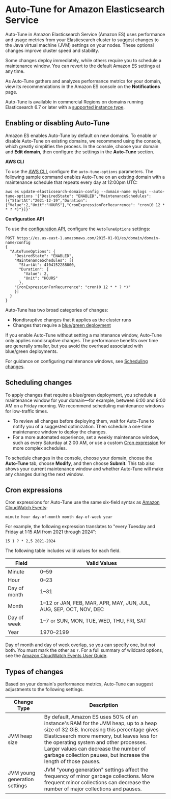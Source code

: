 # Auto\-Tune for Amazon Elasticsearch Service<a name="auto-tune"></a>

Auto\-Tune in Amazon Elasticsearch Service \(Amazon ES\) uses performance and usage metrics from your Elasticsearch cluster to suggest changes to the Java virtual machine \(JVM\) settings on your nodes\. These optional changes improve cluster speed and stability\. 

Some changes deploy immediately, while others require you to schedule a maintenance window\. You can revert to the default Amazon ES settings at any time\.

As Auto\-Tune gathers and analyzes performance metrics for your domain, view its recommendations in the Amazon ES console on the **Notifications** page\.

Auto\-Tune is available in commercial Regions on domains running Elasticsearch 6\.7 or later with a [supported instance type](aes-supported-instance-types.md)\.

## Enabling or disabling Auto\-Tune<a name="auto-tune-enable"></a>

Amazon ES enables Auto\-Tune by default on new domains\. To enable or disable Auto\-Tune on existing domains, we recommend using the console, which greatly simplifies the process\. In the console, choose your domain and **Edit domain**, then configure the settings in the **Auto\-Tune** section\.

**AWS CLI**

To use the [AWS CLI](https://docs.aws.amazon.com/cli/latest/reference/es/), configure the `auto-tune-options` parameters\. The following sample command enables Auto\-Tune on an existing domain with a maintenance schedule that repeats every day at 12:00pm UTC:

```
aws es update-elasticsearch-domain-config --domain-name mylogs --auto-tune-options '{"DesiredState": "ENABLED","MaintenanceSchedules":[{"StartAt":"2021-12-19","Duration":{"Value":2,"Unit":"HOURS"},"CronExpressionForRecurrence": "cron(0 12 * * ? *)"}]}'
```

**Configuration API**

To use the [configuration API](es-configuration-api.md), configure the `AutoTuneOptions` settings: 

```
POST https://es.us-east-1.amazonaws.com/2015-01-01/es/domain/domain-name/config
{
  "AutoTuneOptions": {
    "DesiredState": "ENABLED",
    "MaintenanceSchedules": [{
      "StartAt": 4104152288000,
      "Duration": {
        "Value": 2,
        "Unit": "HOURS"
      },
    "CronExpressionForRecurrence": "cron(0 12 * * ? *)"
    }]
  }
}
```

Auto\-Tune has two broad categories of changes:
+ Nondisruptive changes that it applies as the cluster runs
+ Changes that require a [blue/green deployment](es-managedomains-configuration-changes.md)

If you enable Auto\-Tune without setting a maintenance window, Auto\-Tune only applies nondisruptive changes\. The performance benefits over time are generally smaller, but you avoid the overhead associated with blue/green deployments\.

For guidance on configuring maintenance windows, see [Scheduling changes](#auto-tune-schedule)\.

## Scheduling changes<a name="auto-tune-schedule"></a>

To apply changes that require a blue/green deployment, you schedule a maintenance window for your domain—for example, between 6:00 and 9:00 AM on a Friday morning\. We recommend scheduling maintenance windows for low\-traffic times\.
+ To review all changes before deploying them, wait for Auto\-Tune to notify you of a suggested optimization\. Then schedule a one\-time maintenance window to deploy the changes\.
+ For a more automated experience, set a weekly maintenance window, such as every Saturday at 2:00 AM, or use a custom [Cron expression](#auto-tune-cron) for more complex schedules\.

To schedule changes in the console, choose your domain, choose the **Auto\-Tune** tab, choose **Modify**, and then choose **Submit**\. This tab also shows your current maintenance window and whether Auto\-Tune will make any changes during the next window\.

## Cron expressions<a name="auto-tune-cron"></a>

Cron expressions for Auto\-Tune use the same six\-field syntax as [Amazon CloudWatch Events](https://docs.aws.amazon.com/AmazonCloudWatch/latest/events/ScheduledEvents.html#CronExpressions):

```
minute hour day-of-month month day-of-week year
```

For example, the following expression translates to "every Tuesday and Friday at 1:15 AM from 2021 through 2024":

```
15 1 ? * 2,5 2021-2024
```

The following table includes valid values for each field\.


| Field | Valid Values | 
| --- | --- | 
|  Minute  |  0–59  | 
|  Hour  |  0–23  | 
|  Day of month  |  1–31  | 
|  Month  |  1–12 or JAN, FEB, MAR, APR, MAY, JUN, JUL, AUG, SEP, OCT, NOV, DEC  | 
|  Day of week  |  1–7 or SUN, MON, TUE, WED, THU, FRI, SAT  | 
|  Year  |  1970–2199  | 

Day of month and day of week overlap, so you can specify one, but not both\. You must mark the other as `?`\. For a full summary of wildcard options, see the [Amazon CloudWatch Events User Guide](https://docs.aws.amazon.com/AmazonCloudWatch/latest/events/ScheduledEvents.html#CronExpressions)\.

## Types of changes<a name="auto-tune-types"></a>

Based on your domain's performance metrics, Auto\-Tune can suggest adjustments to the following settings\.


| Change Type | Description | 
| --- | --- | 
|  JVM heap size  |  By default, Amazon ES uses 50% of an instance's RAM for the JVM heap, up to a heap size of 32 GiB\.  Increasing this percentage gives Elasticsearch more memory, but leaves less for the operating system and other processes\. Larger values can decrease the number of garbage collection pauses, but increase the length of those pauses\.  | 
|  JVM young generation settings  |  JVM "young generation" settings affect the frequency of minor garbage collections\. More frequent minor collections can decrease the number of major collections and pauses\.  | 